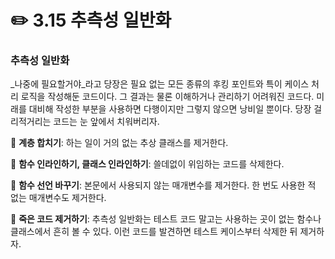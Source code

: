 # ✏️ 3.15 추측성 일반화

### 추측성 일반화

_나중에 필요할거야_라고 당장은 필요 없는 모든 종류의 후킹 포인트와 특이 케이스 처리 로직을 작성해둔 코드이다. 그 결과는 물론 이해하거나 관리하기 어려워진 코드다. 미래를 대비해 작성한 부분을 사용하면 다행이지만 그렇지 않으면 낭비일 뿐이다. 당장 걸리적거리는 코드는 눈 앞에서 치워버리자.

📍 **계층 합치기**: 하는 일이 거의 없는 추상 클래스를 제거한다.

📍 **함수 인라인하기, 클래스 인라인하기**: 쓸데없이 위임하는 코드를 삭제한다.

📍 **함수 선언 바꾸기**: 본문에서 사용되지 않는 매개변수를 제거한다. 한 번도 사용한 적 없는 매개변수도 제거한다.

📍 **죽은 코드 제거하기**: 추측성 일반화는 테스트 코드 말고는 사용하는 곳이 없는 함수나 클래스에서 흔히 볼 수 있다. 이런 코드를 발견하면 테스트 케이스부터 삭제한 뒤 제거하자.
